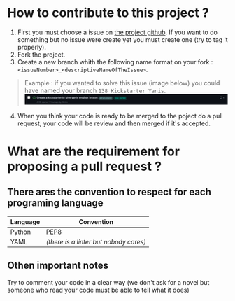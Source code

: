 # How to contribute to this project ?

1. First you must choose a issue on [the project github](https://github.com/mdl29). If you want to do something but no issue were create yet you must create one (try to tag it properly).
2. Fork the project.
3. Create a new branch whith the following name format on your fork : `<issueNumber>_<descriptiveNameOfTheIssue>`.

> Example : if you wanted to solve this issue (image below) you could have named your branch `138_Kickstarter_Yanis`.
> ![example issue](./doc/example_issue.png)

4. When you think your code is ready to be merged to the poject do a pull request, your code will be review and then merged if it's accepted.

# What are the requirement for proposing a pull request ?

## There ares the convention to respect for each programing language

| Language | Convention                             |
| -------- | -------------------------------------- |
| Python   | [PEP8](https://pep8.org/)              |
| YAML     | *(there is a linter but nobody cares)* |

## Othen important notes

Try to comment your code in a clear way (we don't ask for a novel but someone who read your code must be able to tell what it does)
